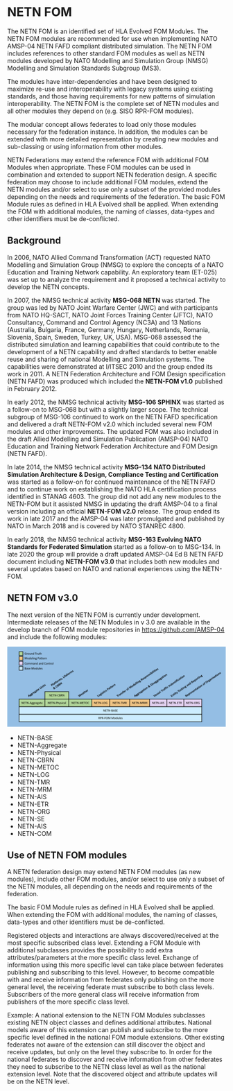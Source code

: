 # NETN FOM

The NETN FOM is an identified set of HLA Evolved FOM Modules. The NETN FOM modules are recommended for use when implementing NATO AMSP-04 NETN FAFD compliant distributed simulation. The NETN FOM includes references to other standard FOM modules as well as NETN modules developed by NATO Modelling and Simulation Group (NMSG) Modelling and Simulation Standards Subgroup (MS3).

The modules have inter-dependencies and have been designed to maximize re-use and interoperability with legacy systems using existing standards, and those having requirements for new patterns of simulation interoperability. The NETN FOM is the complete set of NETN modules and all other modules they depend on (e.g. SISO RPR-FOM modules).

The modular concept allows federates to load only those modules necessary for the federation instance. In addition, the modules can be extended with more detailed representation by creating new modules and sub-classing or using information from other modules.

NETN Federations may extend the reference FOM with additional FOM Modules when appropriate. These FOM modules can be used in combination and extended to support NETN federation design. A specific federation may choose to include additional FOM modules, extend the NETN modules and/or select to use only a subset of the provided modules depending on the needs and requirements of the federation. The basic FOM Module rules as defined in HLA Evolved shall be applied. When extending the FOM with additional modules, the naming of classes, data-types and other identifiers must be de-conflicted.

## Background
In 2006, NATO Allied Command Transformation (ACT) requested NATO Modelling
and Simulation Group (NMSG) to explore the concepts of a NATO Education and Training Network capability. An exploratory team (ET-025) was set up to analyze the requirement and it proposed a technical activity to develop the NETN concepts. 

In 2007, the NMSG technical activity **MSG-068 NETN** was started. The group was led by NATO Joint Warfare Center (JWC) and with participants from NATO HQ-SACT, NATO Joint Forces Training Center (JFTC), NATO Consultancy, Command and Control Agency (NC3A) and 13 Nations (Australia, Bulgaria, France, Germany, Hungary, Netherlands, Romania, Slovenia, Spain, Sweden, Turkey, UK, USA). MSG-068 assessed the distributed simulation and learning capabilities that could contribute to the development of a NETN capability and drafted standards to better enable reuse and sharing of national Modelling and Simulation systems. The capabilities were demonstrated at I/ITSEC 2010 and the group ended its work in 2011. A NETN Federation Architecture and FOM Design specification (NETN FAFD) was produced which included the **NETN-FOM v1.0** published in February 2012. 

In early 2012, the NMSG technical activity **MSG-106 SPHINX** was started as a follow-on to MSG-068 but with a slightly larger scope. The technical subgroup of MSG-106 continued to work on the NETN FAFD specification and delivered a draft NETN-FOM v2.0 which included several new FOM modules and other improvements. The updated FOM was also included in the draft Allied Modelling and Simulation Publication (AMSP-04) NATO Education and Training Network Federation Architecture and FOM Design (NETN FAFD).

In late 2014, the NMSG technical activity **MSG-134 NATO Distributed Simulation Architecture & Design, Compliance Testing and Certification** was started as a follow-on for continued maintenance of the NETN FAFD and to continue work on establishing the NATO HLA certification process identified in STANAG 4603. The group did not add any new modules to the NETN-FOM but it assisted NMSG in updating the draft AMSP-04 to a final version including an official **NETN-FOM v2.0** release. The group ended its work in late 2017 and the AMSP-04 was later promulgated and published by NATO in March 2018 and is covered by NATO STANREC 4800.

In early 2018, the NMSG technical activity **MSG-163 Evolving NATO Standards for Federated Simulation** started as a follow-on to MSG-134. In late 2020 the group will provide a draft updated AMSP-04 Ed B NETN FAFD document including **NETN-FOM v3.0** that includes both new modules and several updates based on NATO and national experiences using the NETN-FOM.

## NETN FOM v3.0
The next version of the NETN FOM is currently under development.
Intermediate releases of the NETN Modules in v 3.0 are available in the develop branch of FOM module repositories in https://github.com/AMSP-04 and include the following modules:

<img src="./images/NETN FOM v3.0 Draft.png"/>

* NETN-BASE
* NETN-Aggregate
* NETN-Physical
* NETN-CBRN
* NETN-METOC
* NETN-LOG
* NETN-TMR
* NETN-MRM
* NETN-AIS
* NETN-ETR
* NETN-ORG
* NETN-SE
* NETN-AIS
* NETN-COM

## Use of NETN FOM modules

A NETN federation design may extend NETN FOM modules (as new modules), include other FOM modules, and/or select to use only a subset of the NETN modules, all depending on the needs and requirements of the federation. 

The basic FOM Module rules as defined in HLA Evolved shall be applied. When extending the FOM with additional modules, the naming of classes, data-types and other identifiers must be de-conflicted.

Registered objects and interactions are always discovered/received at the most specific subscribed class level. Extending a FOM Module with additional subclasses provides the possibility to add extra attributes/parameters at the more specific class level. Exchange of information using this more specific level can take place between federates publishing and subscribing to this level. However, to become compatible with and receive information from federates only publishing on the more general level, the receiving federate must subscribe to both class levels. Subscribers of the more general class will receive information from publishers of the more specific class level.

Example: A national extension to the NETN FOM Modules subclasses existing NETN object classes and defines additional attributes. National models aware of this extension can publish and subscribe to the more specific level defined in the national FOM module extensions. Other existing federates not aware of the extension can still discover the object and receive updates, but only on the level they subscribe to. In order for the national federates to discover and receive information from other federates they need to subscribe to the NETN class level as well as the national extension level. Note that the discovered object and attribute updates will be on the NETN level.